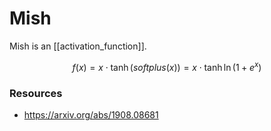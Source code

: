 # Mish

Mish is an [[activation_function]].

$$f(x) = x \cdot \tanh (softplus(x)) = x \cdot \tanh \ln(1+e^x)$$

### Resources

- https://arxiv.org/abs/1908.08681